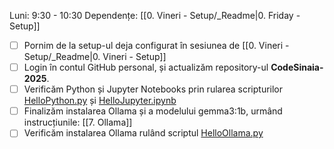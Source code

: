 Luni: 9:30 - 10:30
Dependențe: [[0. Vineri - Setup/_Readme|0. Friday - Setup]]

- [ ] Pornim de la setup-ul deja configurat în sesiunea de [[0. Vineri - Setup/_Readme|0. Vineri - Setup]]
- [ ] Login în contul GitHub personal, și actualizăm repository-ul **CodeSinaia-2025**.
- [ ] Verificăm Python și Jupyter Notebooks prin rularea scripturilor [HelloPython.py](https://github.com/inproted/CodeSinaia-2025/blob/main/HelloPython.py) și [HelloJupyter.ipynb](https://github.com/inproted/CodeSinaia-2025/blob/main/HelloJupyter.ipynb)
- [ ] Finalizăm instalarea Ollama și a modelului gemma3:1b, urmând instrucțiunile: [[7. Ollama]]
- [ ] Verificăm instalarea Ollama rulând scriptul [HelloOllama.py](https://github.com/inproted/CodeSinaia-2025/blob/main/HelloOllama.py)
